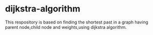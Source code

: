 # dijkstra-algorithm
This respository is based on finding the shortest past in a graph having parent node,child node and weights,using dijkstra algorithm.
